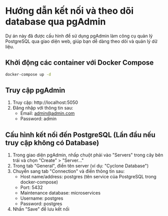 # Hướng dẫn kết nối và theo dõi database qua pgAdmin

Dự án này đã được cấu hình để sử dụng pgAdmin làm công cụ quản lý PostgreSQL qua giao diện web, giúp bạn dễ dàng theo dõi và quản lý dữ liệu.

## Khởi động các container với Docker Compose

```bash
docker-compose up -d
```

## Truy cập pgAdmin

1. Truy cập: http://localhost:5050
2. Đăng nhập với thông tin sau:
   - Email: admin@admin.com
   - Password: admin

## Cấu hình kết nối đến PostgreSQL (Lần đầu nếu truy cập không có Database)

1. Trong giao diện pgAdmin, nhấp chuột phải vào "Servers" trong cây bên trái và chọn "Create" > "Server..."
2. Trong tab "General", điền tên server (ví dụ: "Cyclone Database")
3. Chuyển sang tab "Connection" và điền thông tin sau:
   - Host name/address: postgres (tên service của PostgreSQL trong docker-compose)
   - Port: 5432
   - Maintenance database: microservices
   - Username: postgres
   - Password: postgres
4. Nhấn "Save" để lưu kết nối
